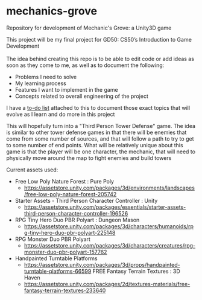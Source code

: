 # mechanics-grove
Repository for development of Mechanic's Grove: a Unity3D game

This project will be my final project for GD50: CS50’s Introduction to Game Development<br>
<br>
The idea behind creating this repo is to be able to edit code or add ideas as soon as they come to me, as well as to document the following:<br>
- Problems I need to solve
- My learning process
- Features I want to implement in the game
- Concepts related to overall engineering of the project
<p>
I have a <a href="TODO.md">to-do list</a> attached to this to document those exact topics that will evolve as I learn and do more in this project
<p>
This will hopefully turn into a "Third Person Tower Defense" game. The idea is similar to other tower defense
games in that there will be enemies that come from some number of sources, and that will follow a path to try
to get to some number of end points. What will be relatively unique about this game is that the player 
will be one character, the mechanic, that will need to physically move around the map to fight enemies and build towers
</p>

Current assets used:<br>
- Free Low Poly Nature Forest : Pure Poly<br>
    - https://assetstore.unity.com/packages/3d/environments/landscapes/free-low-poly-nature-forest-205742<br>
- Starter Assets - Third Person Character Controller : Unity<br>
    - https://assetstore.unity.com/packages/essentials/starter-assets-third-person-character-controller-196526<br>
- RPG Tiny Hero Duo PBR Polyart : Dungeon Mason<br>
    - https://assetstore.unity.com/packages/3d/characters/humanoids/rpg-tiny-hero-duo-pbr-polyart-225148<br>
- RPG Monster Duo PBR Polyart
    - https://assetstore.unity.com/packages/3d/characters/creatures/rpg-monster-duo-pbr-polyart-157762
- Handpainted Turntable Platforms <br>
    - https://assetstore.unity.com/packages/3d/props/handpainted-turntable-platforms-66599
FREE Fantasy Terrain Textures : 3D Haven
    - https://assetstore.unity.com/packages/2d/textures-materials/free-fantasy-terrain-textures-233640
